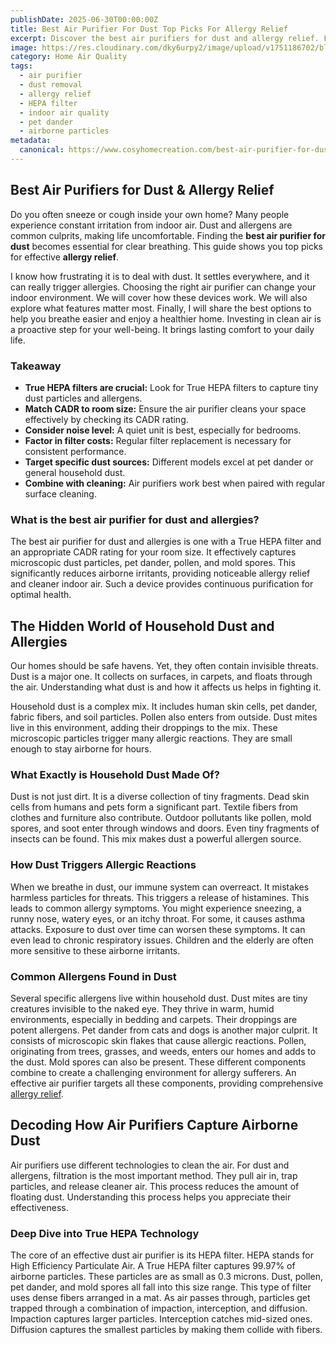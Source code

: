 ```yaml
---
publishDate: 2025-06-30T00:00:00Z
title: Best Air Purifier For Dust Top Picks For Allergy Relief
excerpt: Discover the best air purifiers for dust and allergy relief. Find top-rated models with True HEPA filters to effectively clean your home's air.
image: https://res.cloudinary.com/dky6urpy2/image/upload/v1751186702/blog_image_1751186702_ajlyyo.webp
category: Home Air Quality
tags:
  - air purifier
  - dust removal
  - allergy relief
  - HEPA filter
  - indoor air quality
  - pet dander
  - airborne particles
metadata:
  canonical: https://www.cosyhomecreation.com/best-air-purifier-for-dust-top-picks-for-allergy-relief
---
```


## Best Air Purifiers for Dust & Allergy Relief

Do you often sneeze or cough inside your own home? Many people experience constant irritation from indoor air. Dust and allergens are common culprits, making life uncomfortable. Finding the **best air purifier for dust** becomes essential for clear breathing. This guide shows you top picks for effective **allergy relief**.

I know how frustrating it is to deal with dust. It settles everywhere, and it can really trigger allergies. Choosing the right air purifier can change your indoor environment. We will cover how these devices work. We will also explore what features matter most. Finally, I will share the best options to help you breathe easier and enjoy a healthier home. Investing in clean air is a proactive step for your well-being. It brings lasting comfort to your daily life.

### Takeaway

*   **True HEPA filters are crucial:** Look for True HEPA filters to capture tiny dust particles and allergens.
*   **Match CADR to room size:** Ensure the air purifier cleans your space effectively by checking its CADR rating.
*   **Consider noise level:** A quiet unit is best, especially for bedrooms.
*   **Factor in filter costs:** Regular filter replacement is necessary for consistent performance.
*   **Target specific dust sources:** Different models excel at pet dander or general household dust.
*   **Combine with cleaning:** Air purifiers work best when paired with regular surface cleaning.

### What is the best air purifier for dust and allergies?

The best air purifier for dust and allergies is one with a True HEPA filter and an appropriate CADR rating for your room size. It effectively captures microscopic dust particles, pet dander, pollen, and mold spores. This significantly reduces airborne irritants, providing noticeable allergy relief and cleaner indoor air. Such a device provides continuous purification for optimal health.

## The Hidden World of Household Dust and Allergies

Our homes should be safe havens. Yet, they often contain invisible threats. Dust is a major one. It collects on surfaces, in carpets, and floats through the air. Understanding what dust is and how it affects us helps in fighting it.

Household dust is a complex mix. It includes human skin cells, pet dander, fabric fibers, and soil particles. Pollen also enters from outside. Dust mites live in this environment, adding their droppings to the mix. These microscopic particles trigger many allergic reactions. They are small enough to stay airborne for hours.

### What Exactly is Household Dust Made Of?

Dust is not just dirt. It is a diverse collection of tiny fragments. Dead skin cells from humans and pets form a significant part. Textile fibers from clothes and furniture also contribute. Outdoor pollutants like pollen, mold spores, and soot enter through windows and doors. Even tiny fragments of insects can be found. This mix makes dust a powerful allergen source.

### How Dust Triggers Allergic Reactions

When we breathe in dust, our immune system can overreact. It mistakes harmless particles for threats. This triggers a release of histamines. This leads to common allergy symptoms. You might experience sneezing, a runny nose, watery eyes, or an itchy throat. For some, it causes asthma attacks. Exposure to dust over time can worsen these symptoms. It can even lead to chronic respiratory issues. Children and the elderly are often more sensitive to these airborne irritants.

### Common Allergens Found in Dust

Several specific allergens live within household dust. Dust mites are tiny creatures invisible to the naked eye. They thrive in warm, humid environments, especially in bedding and carpets. Their droppings are potent allergens. Pet dander from cats and dogs is another major culprit. It consists of microscopic skin flakes that cause allergic reactions. Pollen, originating from trees, grasses, and weeds, enters our homes and adds to the dust. Mold spores can also be present. These different components combine to create a challenging environment for allergy sufferers. An effective air purifier targets all these components, providing comprehensive [allergy relief](https://cosyhomecreation.com/best-air-purifier-for-allergies).

## Decoding How Air Purifiers Capture Airborne Dust

Air purifiers use different technologies to clean the air. For dust and allergens, filtration is the most important method. They pull air in, trap particles, and release cleaner air. This process reduces the amount of floating dust. Understanding this process helps you appreciate their effectiveness.

### Deep Dive into True HEPA Technology

The core of an effective dust air purifier is its HEPA filter. HEPA stands for High Efficiency Particulate Air. A True HEPA filter captures 99.97% of airborne particles. These particles are as small as 0.3 microns. Dust, pollen, pet dander, and mold spores all fall into this size range. This type of filter uses dense fibers arranged in a mat. As air passes through, particles get trapped through a combination of impaction, interception, and diffusion. Impaction captures larger particles. Interception catches mid-sized ones. Diffusion captures the smallest particles by making them collide with fibers.